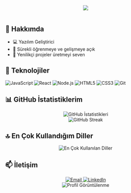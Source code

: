 <div align="center">
  <img src="https://readme-typing-svg.herokuapp.com/?lines=Merhaba,+Ben+smnkc!;Hoş+Geldiniz&font=Fira%20Code&center=true&width=440&height=45&color=f75c7e&vCenter=true&size=22">
</div>

<br/>

## 🚀 Hakkımda

- 💻 Yazılım Geliştirici
- 🌱 Sürekli öğrenmeye ve gelişmeye açık
- 🎯 Yenilikçi projeler üretmeyi seven

## 💪 Teknolojiler

![JavaScript](https://img.shields.io/badge/-JavaScript-F7DF1E?style=flat-square&logo=javascript&logoColor=black)
![React](https://img.shields.io/badge/-React-61DAFB?style=flat-square&logo=react&logoColor=black)
![Node.js](https://img.shields.io/badge/-Node.js-339933?style=flat-square&logo=node.js&logoColor=white)
![HTML5](https://img.shields.io/badge/-HTML5-E34F26?style=flat-square&logo=html5&logoColor=white)
![CSS3](https://img.shields.io/badge/-CSS3-1572B6?style=flat-square&logo=css3&logoColor=white)
![Git](https://img.shields.io/badge/-Git-F05032?style=flat-square&logo=git&logoColor=white)

## 📊 GitHub İstatistiklerim

<div align="center">
  <img src="https://github-readme-stats.vercel.app/api?username=smnkc&show_icons=true&theme=tokyonight&locale=tr" alt="GitHub İstatistikleri" />
</div>

<div align="center">
  <img src="https://github-readme-streak-stats.herokuapp.com/?user=smnkc&theme=tokyonight&locale=tr" alt="GitHub Streak" />
</div>

## 🔝 En Çok Kullandığım Diller

<div align="center">
  <img src="https://github-readme-stats.vercel.app/api/top-langs/?username=smnkc&layout=compact&theme=tokyonight&locale=tr" alt="En Çok Kullanılan Diller" />
</div>

## 📫 İletişim

<div align="center">
  <a href="mailto:ozhman@gmail.com">
    <img src="https://img.shields.io/badge/Email-D14836?style=for-the-badge&logo=gmail&logoColor=white" alt="Email" />
  </a>
  <a href="https://linkedin.com/in/LINKEDIN_KULLANICI_ADINIZ" target="_blank">
    <img src="https://img.shields.io/badge/LinkedIn-0077B5?style=for-the-badge&logo=linkedin&logoColor=white" alt="LinkedIn" />
  </a>
</div>

<div align="center">
  <img src="https://komarev.com/ghpvc/?username=smnkc&color=blueviolet&style=flat-square&label=Profil+Görüntülenme" alt="Profil Görüntülenme" />
</div>
